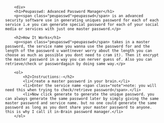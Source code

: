 
        <div>
        <h1>Peupasswd: Advanced Password Manager</h1>
        <p><span class="peupasswd">peupasswd</span> is an advanced security software use in generating uniques password for each of each service i.e you can generate special password for each of your social media or services with just one master password.</p>
    
        <h2>How It Works</h1>
        <p><span class="peupasswd">peupasswd</span> takes in a master password, the service name you wanna use the password for and the length of the password u want(never worry about the length you can choose as much as possible you dont need to cram it). Then it encrypt the master password in a way you can nerver guess of. Also you can retrieve/check ur passwordagain by doing same way.</p>
    
        <ol>
            <h2>Instructions:-</h2>
            <li>Create a master password in your brain.</li>
            <li>Enter the service name <span class="note">note: you will need this when trying to check/retrieve password</span>.</li>
            <li>Now click generate to generate the unique password. you can always generate the same password later by simply giving the same master password and service name. but no one could generate the same password as long as you dont share your master password to anyone. this is why I call it in-Brain password manager.</li>
        </ol>